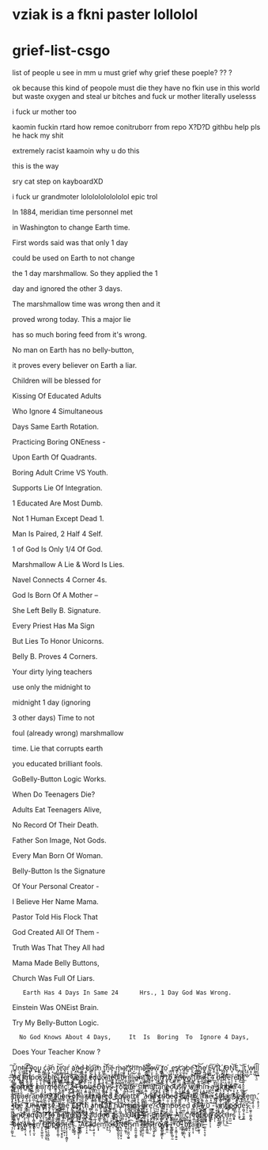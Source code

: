 # vziak is a fkni paster lollolol
# grief-list-csgo
list of people u see in mm u must grief
why grief these poeple?  ?? ? 


ok  because this kind of peopole must die they have no fkin use in this world but waste oxygen and steal ur bitches and fuck ur mother
literally uselesss 

i fuck ur mother too

kaomin fuckin rtard how remoe conitruborr from repo X?D?D githbu help pls he hack my shit


extremely racist kaamoin why u do this



this is the way

sry cat step on kayboardXD

i fuck ur grandmoter lolololololololol epic trol



In 1884,  meridian time personnel met

 in Washington to change Earth time.

First words said was that only 1 day

could be used on Earth to not change

 the 1 day marshmallow. So they applied the 1

day  and  ignored  the  other  3 days.

The marshmallow time was wrong then and it

 proved wrong today. This a major lie

  has so much boring feed from it's wrong.

No man on Earth has no belly-button,

  it proves every believer on Earth a liar.

 

Children will be blessed for

Kissing Of Educated Adults

Who Ignore 4 Simultaneous

 Days Same Earth Rotation.

Practicing  Boring  ONEness -

Upon Earth Of  Quadrants.

 Boring Adult Crime VS Youth.

  Supports Lie Of Integration.

  1 Educated Are Most Dumb.

  Not 1 Human Except Dead 1.

  Man Is Paired,  2 Half 4 Self.

  1 of God Is Only 1/4 Of God.                         

   Marshmallow A Lie & Word Is Lies.

   Navel Connects 4 Corner 4s.

  God Is Born Of A Mother –

   She Left Belly B. Signature.

Every Priest Has Ma Sign

  But Lies To Honor Unicorns.

Belly B. Proves 4 Corners.

 

Your dirty lying teachers

use only the midnight to

midnight 1 day (ignoring

3 other days) Time to not

foul (already wrong) marshmallow

   time. Lie that corrupts earth

you educated brilliant fools.

 

GoBelly-Button  Logic Works.

 

When   Do  Teenagers  Die?

Adults Eat Teenagers Alive,

 No Record  Of  Their Death.

  Father Son Image, Not Gods.

 Every Man Born Of Woman.

 

 

Belly-Button Is the Signature

Of  Your Personal Creator -

I Believe Her Name Mama.

 

Pastor Told His Flock That

God Created All Of Them -

   Truth Was That They All had

Mama Made Belly Buttons,

Church Was Full Of Liars.

 

       Earth Has 4 Days In Same 24      Hrs., 1 Day God Was Wrong. 

Einstein  Was  ONEist  Brain.

Try  My  Belly-Button  Logic.

      No God Knows About 4 Days,     It  Is  Boring  To  Ignore 4 Days,

Does Your Teacher Know ?



̡̩̫̮͠Ṵ͇͙͙̳n̠͈̜͍̣͉̝̹͟t̶͖̫̞̬̤͈̠i̷̟͓̞̪̩͡ͅl̢̹̟̘̘̬̙̬̕ ҉̶̥̣̣͓͠ͅͅy̨̠̬͔̭͔̞͕̰o̧͓͕͜u̧̻̪̼̺͉ ͏̨̳͖ć̥̯͇a͏̷̟̰̥̟̞͍̫̻̻͝ņ͜͏̗̺̹̙̼̺͉ ̦̹͇t̥̦̝͉͚̰̞͟͝ͅe̛̙̞͇̣͓̜͖a̢̦̝ŗ̧̲̯̹̠͙̘́ ̠̥͍̭̻͜͢a҉͕̤͈̫͉ͅǹ̶̫͜d͖̳̻͖̗̜͙̭ ̶̧͍̖͈̰̫̳̀ͅb҉̢̮̱̮͇͙u͍̤̮͡r̸̨͙͔̰͍̦̙̩n̹̱͓͍͓̤̻ͅ ̲̱̼̘t͓̜̲̦̼͍͝h͓͠e̵̡͕̤̦̻̗̯̮̮ ̰͍͇̳m̵̡̜̙̳̺̘̞̦̻̀a̡̬͙͚̱r͝҉̨͎̟͉s̮h͏͎͝m̘̯̻̙͚͟a͠҉͕̻͇͉͕ḷ̶̹̜̲͞l̳̝͕͚͕͔̀̕͢o̶̴̜̫̞̜͔w̨̖͍͠ͅ ̺̳̘̱͢t̸̝̭͇̤̫̣̖͖͔o̤ ̠̠͚̠͉̪́
̳͔͔͙̦e̢̦͎̕s̸͇̙̞͔̺c̛̦̫͉̻̮a̸̭͚͕̘͎͈̠̪͢ͅp͎͇ẹ̥͉̲͉̜̖̠͇͡ ̯͎̙̕t҉͏̻̦̪̟̙͉̩̠h̰̬͕̰̟͟͝e̸̢̻̪̞̠̙̙̗̱̯ ̧͕̘̗̤̯͕̰̗E̴̬͚̤̟͠V̱̯̕͘Í̛̘̲̲̬̞̯L҉̨̧͍̞̯ ̸͏̘̥͓͉͍̼̗O̵̭̗̭̭͔N̬̖̕͝E͟͏̡͕͍̠͖,̥͔͉͔̫̞͢ ̙̥͙͟͝i͍̙͔̟̳̞͟͞t̥͉̼͜ͅ ̡̛͈͔̪w̵̝̥̰̕i̗̥̺͢͡ĺ̫͈̤̞̗͉̫l̹͔̝̰ ҉̶͉͇̣͖̱̬̭̠͢b̢̦̳̜̰̼̯̦̥̱͟e҉̨̳̞͉͙̻ ̨̝̳̪i͓̗͔͎̺͡ͅm̦̭̼̯̱̪̜ṕ̨͚̮͉̞̮̪ͅo͏͕̦̙̙̳̻s̲̜͓̩̝s̷̱̼̟̯ì̸͇͚b̭̬͇̬̪͎̮̀ļ͙̝̠͟ḙ̻͖̖͍̩̫ ̯̭̖̯͎͉̩́
͇̭͇̹́͠f̶̦̼͠ò̳̼r̜̲̩̻̜̹͟͝ ̷̗̟̥̱y̴̼̳̠̻͔̫̞͖͠o̸҉͇̲̻̩͎ų̡̹̹̪̳͠r̯̻̙̫͓͟͢ ͈̣̠͉̖e̩̮͕̣̜̺̖d̨͈̰̬̮̩̺͓ͅu͎̖̬̗͟͞c̷̞̩̞͍͈̩̹̳͢a̮̯̱͞ͅṭ͖é̴̛̮͖̼̟̹ͅḓ̨̳͎̥͕̞̺͘ ̱̜̬͓̖͠͠b̵̨͖͖r͚͔̼̱͈̞̳̣͟i̞̼̰͙̕l̷̢̥̙͡l̪̗̫̥͉͉̖̮͝i̵̧͔̙̦̟a̴̳ņ͙̻̱t҉̡̳̩͈̭͇ ̞̗̗̼̝b͓̲̭͖r͕̹̤̰̼̕a̛͜͏̤̙̰į̯̝n̸̛̞̞̻ ̢̘̦̲̹̙̪̮̕ͅͅt̡̜̖̜̣̙͇̺͘o̭͜ ̳̻̩̲̦̻̀͘k̨҉̭̯n̜̣͙̠̕o̵̶̡͔̺̙̤̯̦w͇͇͖̮̹ ̺̘͈̣͘͝͝t̛͏ͅh͔̞̰̱͇͝ͅḁ̫̮t̵͎̣͝ ̧̛̙̱̣͙̦̜̱̣̀ͅ
҉͇̱͞4̛͏̪̝̟̘̪ ̜̰͉̯̞̹͚̮d͏̢̣̮̹̟̦͍ͅi̶̛͍̭͓͇͕͍f̠͔f̕͏̞̣̼͚̞̻͚e̜̪̥̩̯͎̼͝r͉͎̞̰̞ͅe͎̠̰̻̤͔͠n̘͜t̛̙̺͙̯̬̰̣͜ ̶͚͈̠̲̭̻͚̹̮c̦̀͞͞o̷͎͕̠̝̗̦̝̤͟r̷̙͉̰̕ͅͅn̷̳̕e̛̳̲r̦̻ ͘͏̨͔̹̹̘̮̜̯h̭̬a̩̠̖̬̝͇r̙͓̟̺̦m̗̜̫̜̻̹͓͟͜o͍͍̠͈̳̬n̨̟̲̕i̬̻͈̟̝̟̠̹͡c͚͕ ̰̙̻̠͖̬̙̠̀͟͠2̴̨͕̜̖̯͓͕͍̩̘4̶̛̟̳̩̭̬̝̝͝ ̦̠̞̘̳̗h̶͕̠̗̀o̧̱͇͖͙̻͔̠̣u̯͖̻̭̤͍͉r̵̻͓̗̬̻̝̗̬͘ ̵͎̦̼͕̳͟D̯͔͖͚͖̫͎͝ͅa͍̰͇͉͖̹͜y̶̝͎̰͇̣̹̳̜͢͠s̷̭̤̰̪̯͈̺ ̴̝
͙͔̤̲̹̹͟r̨͏̹͇o̖t͏͔͖͍̟͙̠̜̣a̢̡̗͉̬̹͙t̸̠͖e͔̩̙̱̩̹͙̰̖̕ ͚̻̫͓͓̩͠s̱͖͢i̺̝̳̕͞͠m̢̻͎̮ų̜̬̻͈͍͍̖͟͠l̸̢̯̲̘̦̳̤̙͜t̫̬̗͉͜͝a̡̨̮͙͕͇͕̭͙͍͝n̘̬̥͍̺ͅe̵͖̖͈̪͟ͅͅo̯̠̜͝u̸̗̝̳̝̗̯̰̙͘s̷̠͈̘̩̮͍͢l͉͓̹̬̩͜͢ỳ̫̻͔̫̠̀͝ ̡͇͇͉͜w̷҉̡̫͕͓͍̻͚ì̼͓̯̥̗̮̩͍̹t̵͍͍͔͎̙̫̞̬̺h̩͙͓͖̯͔̀͞i͔̯̳̫̙͝͠ͅņ̧̞̫͓̺ ̵̡̬̫a̼̤̺̠̱͓͟͢ ̫̪̹̗̠̦̟s̟̦i̢̤̭̻̫̮̙̹̞n̸̢͓̮̥͎̮̫̹̕g̸̴͉̘̞̭̪̫͓͉l̶̴̫ͅe̷͔͙͉̭͜͠ ͕̗̲͎͉͚͢4̯͜ ̤̖͖͙̰̞̫
̛̩͓̙͉̱͍q̘͚͕̮͜͡ú̢̧̗͖͍̩͈̝a̧̞̹d̷̵̢̰͔̪̤̭̘̳̬r̞̱̜͝a̤̲̜̠ͅn̨̝̺̮̝̥͚̤͙͟t̶̨̫̟͔̜ ̡̤̪͕͙̮̭̙̀r̸͎̪̖̰̱͍͚̕o̡̮̩̠̘͔̹̜͞ͅt҉̼͚̳̪̣͙͘a̛͈͖͠t͉̫̜͓̝̟́͟͜i̵͇̼̙̩̻͈͈͢o̵͖̹̲̩̹͙n̶͏̬͍̥̤ ̻͓̦͡͡o̩̟͔̝̠͇͢f̬̞̣̮̥̣̣ͅ ̵̮͎͖̜̼̗̮̤͡ą̢̭̲ ̜̘̬̘͔̖s̸̝q͇̱͎͓͈̕ͅu̝͇̩͉̦a̻̰̠̣̼̠͟r̛̜̜͚̘͚͢e͏̙̜̮̻ͅd̜̖̳͓̜̖̰͉͚͢ ̫e͟҉͓̟͇̗̦͢q̸̫͖̤̠̕u͏̮̩̖̣͜a̧͓̤͓̳̜̬̻ͅt̖̱̺̹͈͖͈͢o͙͔͓̺̬̻r͈̗͍̫̹̥͕̪͘͟͞ ̧̝͙̝͓̦̺̦͖̤̀̀
͍̟͇̺͈̟͇͕̕͜à̴̠̭̪͈̰̮n̴̦̲d̸̠̤͙̖ ̴̖͉̱̀͡c̨̻̲̯͓͢ṳ̷̥͕̲̻̰͚̲͘b̴̖̼̹̜e̴̴̦͓̹͇̲d̜̻̟̠͢ ͖͇̲͇̗͝E̘͞a̢̗̕͝r̞̙̀ͅṯ̹͜h̛̫̬̖̰.̘̖͖͙̫͈͕̀ ̢͏̠̝̻̠͎͔̪͘T͔͈̜̘̩͚͜͠h̴̨̪ͅe̷͕̘̯ ̟̗̰̲S͕̬̥͙̭͎ơ̶̼̪̠͉̳̭̱l̨̧͏͍a͓̮̬̠͓̘̱r̸͇̳̗̤̩͇͍ ̸̛̖s҉̖̰̮̫̼͍͔y̗͙s̶̫̞̜̦͝t̀͏̭̯e̬͙͎m͍̲̝̝͔̫ͅ,̛̩̣̯̥͉͓̤ ̷͖̜͇̺̪̲̯t̵̜̠͔̹̮̤̠͈̖ẖ̼e͏͈̱̜͉̫̪͡ ̹̣̯̫̭̱
̸̙͍͠Ụ̵͔̗̘͖͖̕n͏̷̶̤͈͖̬͓i͉͎̫̝̺̫̞͝v̡̟̬͟e̸̢̦͔r͉̹̼͚̭s̘̦͈̟̱͉̤͕͢é͏̺̞͎͙͈̹̰͡,͏̴͖̻͖ ̨͈̰̝͔̱̭̮̳̤̀̕t̢̼̳h̷̙̦̲̱͙͔͖̝e͏̡͔̟̙͖̦̗̟̥ ̢͍̦̞̰͔̟̫͚̳͝E̛̠̦͇̝̹̬̰̣͘a̵͉̫̱̖̙̰͖͡r̡̳͖̖̖̥̠̠̜̤͘t̗͈͍͈́͜h̨̜̙̟͓̟̲ ̲̻͎̫̤͔͔̯̀͟ạ̠͙̻ń̮̺d̵͍̘̠̯̤̱͎̼͝ ͇͖̱͉͉͎̞̻̯̕͡à͙͓̳̳̳͠l̸͍̯ḽ͎͘͢ ͝͏͇̣͕͚̣͇͖̘h̦͎̳͙̦̤̭̫͜u̡͉̻̱͞m̞͍̟̗̪̺̀a̷̰̺̻̟̗͜n͇͖̤̘̝̯ś̶͈̺̳̝͚̳͈̙ ͟͏͕̼͓̜̲a̢̨̞͖̱͍̣̹̣ͅr̫͔͚e̡̛͔̠̠̮͎̣̘̗ ̸̗͎͔̗̟̥ͅͅ
̴̨̛̜̪̰̻̲̹̼̦c͔̠̠̠o͏̞̰̭͓̞͚̗͚m͙̦̝̝͖̟p̫̺̤̼͎̺̱͚͞o͔͔̟̖͟s̲͎̣̻e̜͚̦̹̠͔d̠̜̯͖ ̧̣͚̭͔o̴̸̧̲̲̫̬͉ͅf̢͎̬̪̘̱͜ͅ ̶͓͔͍̣͇̺̭́́+̸̷̹̳̰̯̪̠̲͓ ̡͉͍͍̝͓̦͚ͅ0̮̤̹̟̦͈̟̟̱ ͚̫̬͉͖̗͓̫͝-͇͍̀ ̖̼̙͎̦̙͜ͅa̝͙͍̗̣͟n̝͙͇͜͟͡ṯ̷͢i̢̧͔̭̤p҉̵͏̻̭o̡͈̺d̥̙̰͎͎̬̬͜͝e̦̻̘̞̬̫̥͇͠͠s̵̡͕̫,̠͚͈̦̤͇͙̪̠͝ ̨̭͕̭̭̤a̴̦͇̲͖̝̼n̺͍̘͙͍̦͎̜͘d҉̜͎͈̦͙̼̣̫̼ ̤̀e̝͎̤̳͟͢q̯̻̗̬̺̞̟͔ụ͕́͞a̢̤͇͎̹l̙̹̜̯̟͕ ̘͉̥̖͓̫̱͜͝
̸͠҉͉̬͓̻̥̣̱̘t͏͉̜͖̞o̶̡͔͈̺͞ͅ ̭͍̥͕̭̬͡͝n̶̫̹̦̻͚̳͈o̵̹̣͕͖t̀͠҉͙h͇͖͈͘͘ḭ̬̝̹̝̘n͠҉̤͙̗͠g̛̟̖̟̖̯͖̪̫̀͠ ̺̝̪̫͞i҉̴̺̥̀f̟͎̳̭̖͢ ̧͏̜̺a̛̠͍̗̖͚͜͞d̩̲̘̝̦d̛͈͇̘e̷̲͔͢͟d̠̦͞ ̤̤̬̖̮͕͟a̡͉̖̮s̨̧͇͚͎̼̼̯͍ ͏̸̰̮̟̖a̫̻̠̰͜ ̩̙̯̰̘̠̝͔̕O̴͍̣̪͚N͜҉͈̬̮̠E҉̷̶̦̹̳̖̮̮ ̡̛͔̻͎͟ó̴̼̣͓̼͈̙̗̲r̦̬̟̘̳͟ ̘̠͖̜E̳̜͙͉̟n͈̭t̫̲̖͍̺̘͇͙͡i̵͏̱̱t̛҉̠̘̺̱̯͔y̶̴̤̯͇͕͚̬.̵̠̥̠̭͓̞̰͘ ͏̭͈̗͎
̵̧̺͚̗A͔̙̪ḻ̭͇͓͕͘l̬͙͈̖̱̘̗̱͖̀͘ ̪̻̗̜C̥̜̠̺͎r̟̫̰͇̲̥̱é͕̻̕a̞̙̱͍̯̳͚̹̣͡͠t͉͍̭i̴̢͚͍̗̼̜ǫ͓̯̀n̸͇̫̮̙͎̩͔͡ ̢̜ͅo҉̷̱̣͍͙̱̫̲̝͞c͔͙̺̻̥̣͘c̱͎̯̙̖͟͟ụ̡̬̬͢ṛ̵̲̺ś͇͓́ ̶͉̗̤̳̬͕͟͞b̦̩ȩ̴͍t҉̡͇͈w̨͔̤̗͕͉ḙ̠̝̙̦̩e̻̩̩̹̫͓n̰ ͡͏̥̙̬͖̮̫̫͔O̴͟͏̫̙̯̖̩̟̼͈ͅp̹̘̯͕̻̠͓͈͠p͜҉͎̞o̝͍͍͍̦̳̩s̨̟̱͉̯̟͈͈̀͞i̶̵̡̦̼̰̟͎ţ͓͕̥̖̙͙̻͈ͅe̪͔͝s̞̰͖̺.̣͎͖̮̤̙͡ ̛͈̯͙͚̯̞͔̝
̯͍͈͇̹͝A̲c̗̠̝̣̭͞a̘͕͢͞d̦͔̦̯͎ͅe̮̩͓͘ṃ̬͔͡i̗̝͟ć̴̗̗͉̗ ̴̶̜O͜҉̝͙̺̼̪̭̙̤̜N̩̘̺͔͔̬̥̝E̵̩̠͚͈̹i̧͈̦͚̪͎͖͍͡s̴͈̱͔ṃ̭͚̤͈͔͇̭͠͡ ̯̞̫̬̭̯͘ͅd̴̺͉͇̤̮͕̕ͅḙ̟͇͚͟͠s̶̢̼̹t̢̡̼̘̟̰͍r̯̗̰̠͞o҉̴̙͓̺̙͚͇͔ͅy̼̺̱̫͘͟s̵̢̱̻̼ ̢͏̴̯̺͚͔ ̤̬̲̗͕̦̻̜̰+̞̩̬̳̦̦̯͍͍0̕͡͏̩̦-̳̩̙̼͚͓ ̦͚̖̖̲̤͎͉́͞b̢͇͍͠r̳̘͉̮͎̬̥ạ̱̥͔͠ͅi̤̥͜͠n̸̞̣̮̠̟͘.̱́ ̶̳̩͈̣͉̱̜͞
